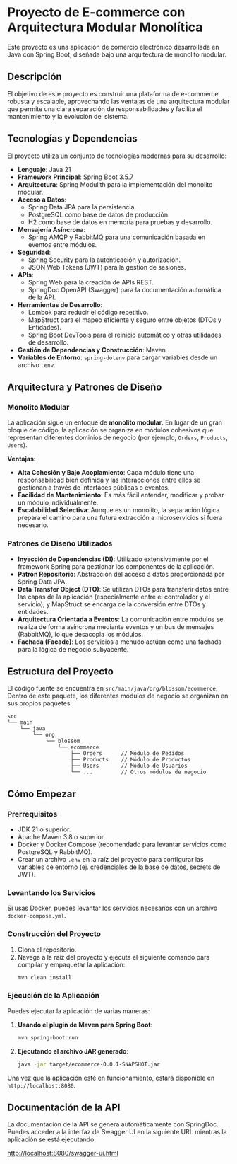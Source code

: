 # Proyecto de E-commerce con Arquitectura Modular Monolítica

Este proyecto es una aplicación de comercio electrónico desarrollada en Java con Spring Boot, diseñada bajo una arquitectura de monolito modular.

## Descripción

El objetivo de este proyecto es construir una plataforma de e-commerce robusta y escalable, aprovechando las ventajas de una arquitectura modular que permite una clara separación de responsabilidades y facilita el mantenimiento y la evolución del sistema.

## Tecnologías y Dependencias

El proyecto utiliza un conjunto de tecnologías modernas para su desarrollo:

*   **Lenguaje**: Java 21
*   **Framework Principal**: Spring Boot 3.5.7
*   **Arquitectura**: Spring Modulith para la implementación del monolito modular.
*   **Acceso a Datos**:
    *   Spring Data JPA para la persistencia.
    *   PostgreSQL como base de datos de producción.
    *   H2 como base de datos en memoria para pruebas y desarrollo.
*   **Mensajería Asíncrona**:
    *   Spring AMQP y RabbitMQ para una comunicación basada en eventos entre módulos.
*   **Seguridad**:
    *   Spring Security para la autenticación y autorización.
    *   JSON Web Tokens (JWT) para la gestión de sesiones.
*   **APIs**:
    *   Spring Web para la creación de APIs REST.
    *   SpringDoc OpenAPI (Swagger) para la documentación automática de la API.
*   **Herramientas de Desarrollo**:
    *   Lombok para reducir el código repetitivo.
    *   MapStruct para el mapeo eficiente y seguro entre objetos (DTOs y Entidades).
    *   Spring Boot DevTools para el reinicio automático y otras utilidades de desarrollo.
*   **Gestión de Dependencias y Construcción**: Maven
*   **Variables de Entorno**: `spring-dotenv` para cargar variables desde un archivo `.env`.

## Arquitectura y Patrones de Diseño

### Monolito Modular

La aplicación sigue un enfoque de **monolito modular**. En lugar de un gran bloque de código, la aplicación se organiza en módulos cohesivos que representan diferentes dominios de negocio (por ejemplo, `Orders`, `Products`, `Users`).

**Ventajas**:
*   **Alta Cohesión y Bajo Acoplamiento**: Cada módulo tiene una responsabilidad bien definida y las interacciones entre ellos se gestionan a través de interfaces públicas o eventos.
*   **Facilidad de Mantenimiento**: Es más fácil entender, modificar y probar un módulo individualmente.
*   **Escalabilidad Selectiva**: Aunque es un monolito, la separación lógica prepara el camino para una futura extracción a microservicios si fuera necesario.

### Patrones de Diseño Utilizados

*   **Inyección de Dependencias (DI)**: Utilizado extensivamente por el framework Spring para gestionar los componentes de la aplicación.
*   **Patrón Repositorio**: Abstracción del acceso a datos proporcionada por Spring Data JPA.
*   **Data Transfer Object (DTO)**: Se utilizan DTOs para transferir datos entre las capas de la aplicación (especialmente entre el controlador y el servicio), y MapStruct se encarga de la conversión entre DTOs y entidades.
*   **Arquitectura Orientada a Eventos**: La comunicación entre módulos se realiza de forma asíncrona mediante eventos y un bus de mensajes (RabbitMQ), lo que desacopla los módulos.
*   **Fachada (Facade)**: Los servicios a menudo actúan como una fachada para la lógica de negocio subyacente.

## Estructura del Proyecto

El código fuente se encuentra en `src/main/java/org/blossom/ecommerce`. Dentro de este paquete, los diferentes módulos de negocio se organizan en sus propios paquetes.

```
src
└── main
    └── java
        └── org
            └── blossom
                └── ecommerce
                    ├── Orders      // Módulo de Pedidos
                    ├── Products    // Módulo de Productos
                    ├── Users       // Módulo de Usuarios
                    └── ...         // Otros módulos de negocio
```

## Cómo Empezar

### Prerrequisitos

*   JDK 21 o superior.
*   Apache Maven 3.8 o superior.
*   Docker y Docker Compose (recomendado para levantar servicios como PostgreSQL y RabbitMQ).
*   Crear un archivo `.env` en la raíz del proyecto para configurar las variables de entorno (ej. credenciales de la base de datos, secrets de JWT).

### Levantando los Servicios

Si usas Docker, puedes levantar los servicios necesarios con un archivo `docker-compose.yml`.

### Construcción del Proyecto

1.  Clona el repositorio.
2.  Navega a la raíz del proyecto y ejecuta el siguiente comando para compilar y empaquetar la aplicación:
    ```bash
    mvn clean install
    ```

### Ejecución de la Aplicación

Puedes ejecutar la aplicación de varias maneras:

1.  **Usando el plugin de Maven para Spring Boot**:
    ```bash
    mvn spring-boot:run
    ```

2.  **Ejecutando el archivo JAR generado**:
    ```bash
    java -jar target/ecommerce-0.0.1-SNAPSHOT.jar
    ```

Una vez que la aplicación esté en funcionamiento, estará disponible en `http://localhost:8080`.

## Documentación de la API

La documentación de la API se genera automáticamente con SpringDoc. Puedes acceder a la interfaz de Swagger UI en la siguiente URL mientras la aplicación se está ejecutando:

[http://localhost:8080/swagger-ui.html](http://localhost:8080/swagger-ui.html)
